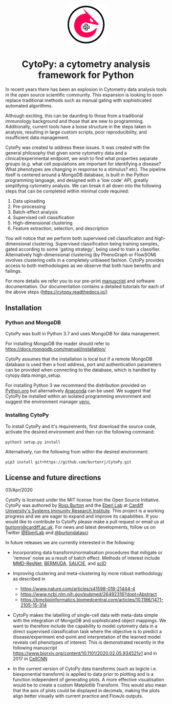<p align="center">
  <img src="https://github.com/burtonrj/CytoPy/blob/master/logo.png" height="25%" width="25%">
  <h1 align="center">CytoPy: a cytometry analysis framework for Python</h1>
</p>

In recent years there has been an explosion in Cytometry data analysis tools in the open source scientific community.
This expansion is looking to soon replace traditional methods such as manual gating with sophisticated automated algorithms.

Although exciting, this can be daunting to those from a traditional immunology background and those 
that are new to programming. Additionally, current tools have a loose structure in the steps taken in analysis, 
resulting in large custom scripts, poor reproducibility, and insufficient data management.

CytoPy was created to address these issues. It was created with the general philosophy that given some 
cytometry data and a clinical/experimental endpoint, we wish to find what properties separate groups (e.g. what cell populations
are important for identifying a disease? What phenotypes are changing in response to a stimulus? etc). 
The pipeline itself is centered around a MongoDB database, is built in  the Python programming language, 
and designed with a 'low code' API, greatly 
simplifying cytometry analysis. We can break it all down into the following steps that can be completed within minimal 
code required:

1. Data uploading
2. Pre-processing
3. Batch-effect analysis
4. Supervised cell classification 
5. High-dimensional clustering
6. Feature extraction, selection, and description

You will notice that we perform both supervised cell classification and high-dimensional clustering.
Supervised classification being training samples, gated according to some 'gating strategy', being used
to train a classifier. Alternatively high-dimensional clustering (by PhenoGraph or FlowSOM) involves clustering 
cells in a completely unbiased fashion. CytoPy provides access to both methodologies as we observe 
that both have benefits and failings.

For more details we refer you to our pre-print <a href='https://www.biorxiv.org/content/10.1101/2020.04.08.031898v2'>manuscript</a> and software documentation. Our documentation contains 
a detailed tutorials for each of the above steps (https://cytopy.readthedocs.io/)

## Installation

### Python and MongoDB

CytoPy was built in Python 3.7 and uses MongoDB for data management. 

For installing MongoDB the reader should refer to https://docs.mongodb.com/manual/installation/

CytoPy assumes that the installation is local but if a remote MongoDB database is used then a host address, port and 
authentication parameters can be provided when connecting to the database, which is handled by cytopy.data.mongo_setup.

For installing Python 3 we recommend the distribution provided on <a href='https://www.python.org/downloads/'>Python.org</a> but 
 alternatively <a href='https://www.anaconda.com/'>Anaconda</a> can be used. We suggest that CytoPy be installed within an isolated 
programming environment and suggest the environment manager <a href='https://docs.python.org/3/tutorial/venv.html'>venv.</a>

### Installing CytoPy

To install CytoPy and it's requirements, first download the source code, activate the desired environment and then run the following command:

`python3 setup.py install`

Alternatively, run the following from within the desired environment:

`pip3 install git+https://github.com/burtonrj/CytoPy.git`

## License and future directions

03/Apr/2020

CytoPy is licensed under the MIT license from the Open Source Initiative. CytoPy was authored by <a href='https://www.linkedin.com/in/burtonbiomedical/'>Ross Burton</a> and the <a href='https://www.cardiff.ac.uk/people/view/78691-eberl-matthias'>Eberl Lab</a>  at <a href='https://www.cardiff.ac.uk/systems-immunity'>Cardiff University's Systems Immunity Research Institute</a>. This project is a working progress and we are eager to expand and improve its capabilities. If you would like to contribute to CytoPy please make a pull request or email us at burtonrj@cardiff.ac.uk. For news and latest developments, follow us on Twitter <a href='https://twitter.com/EberlLab'>@EberlLab</a> and <a href='https://twitter.com/burtondatasci'>@burtondatasci</a>

In future releases we are currently interested in the following:

* Incorporating data transform/normalisation procedures that mitigate or 'remove' noise as a result of batch effect. 
Methods of interest include <a href='https://arxiv.org/pdf/1610.04181.pdf'>MMD-ResNet</a>, 
<a href='https://genomebiology.biomedcentral.com/articles/10.1186/s13059-019-1764-6'>BERMUDA</a>,
<a href='https://www.nature.com/articles/s41592-019-0576-7'>SAUCIE</a>, and
<a href='https://www.ncbi.nlm.nih.gov/pubmed/32151972'>scID</a>

* Improving clustering and meta-clustering by more robust methodology as described in 
    * https://www.nature.com/articles/s41598-018-21444-4
    * https://www.ncbi.nlm.nih.gov/pubmed/26492316?dopt=Abstract
    * https://bmcbioinformatics.biomedcentral.com/articles/10.1186/1471-2105-15-314
   
* CytoPy makes the labelling of single-cell data with meta-data simple with the integration of MongoDB and 
sophisticated object mappings. We want to therefore include the capability to model cytometry data in a direct supervised 
classification task where the objective is to predict a disease/experiment end-point and interpretation of the learned 
model reveals cell phenotypes of interest. This is demonstrated recently in the following manuscript https://www.biorxiv.org/content/10.1101/2020.02.05.934521v1 
and in 2017 in <a href='https://www.nature.com/articles/ncomms14825'>CellCNN</a>

* In the current version of CytoPy data transforms (such as logicle i.e. biexponential transform) is applied to data 
prior to plotting and is a function independent of generating plots. A more effective visualisation would be to create 
a custom Matplotlib Transform. This would also mean that the axis of plots could be displayed in decimals, making the 
plots align better visually with current practice and FlowJo outputs.




